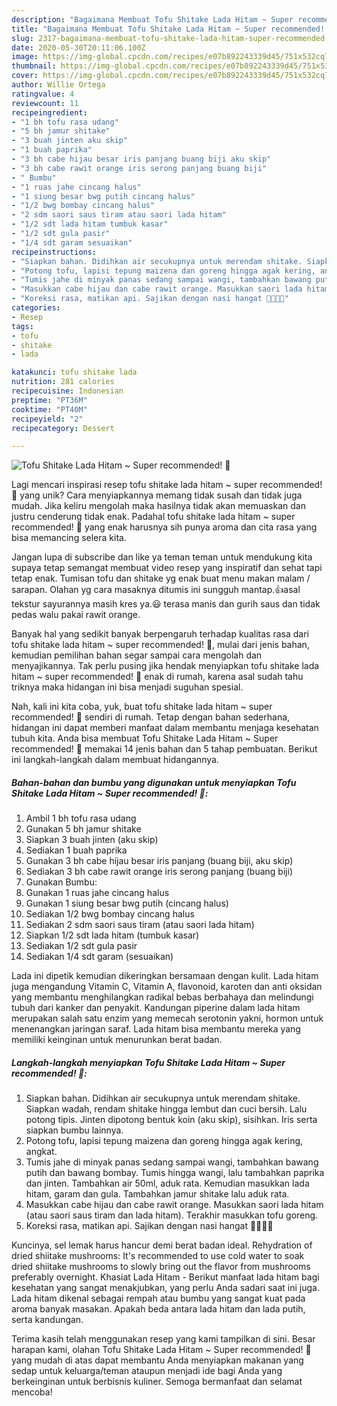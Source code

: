 ```yaml
---
description: "Bagaimana Membuat Tofu Shitake Lada Hitam ~ Super recommended! 🤩, Bikin Ngiler"
title: "Bagaimana Membuat Tofu Shitake Lada Hitam ~ Super recommended! 🤩, Bikin Ngiler"
slug: 2317-bagaimana-membuat-tofu-shitake-lada-hitam-super-recommended-bikin-ngiler
date: 2020-05-30T20:11:06.100Z
image: https://img-global.cpcdn.com/recipes/e07b892243339d45/751x532cq70/tofu-shitake-lada-hitam-super-recommended-🤩-foto-resep-utama.jpg
thumbnail: https://img-global.cpcdn.com/recipes/e07b892243339d45/751x532cq70/tofu-shitake-lada-hitam-super-recommended-🤩-foto-resep-utama.jpg
cover: https://img-global.cpcdn.com/recipes/e07b892243339d45/751x532cq70/tofu-shitake-lada-hitam-super-recommended-🤩-foto-resep-utama.jpg
author: Willie Ortega
ratingvalue: 4
reviewcount: 11
recipeingredient:
- "1 bh tofu rasa udang"
- "5 bh jamur shitake"
- "3 buah jinten aku skip"
- "1 buah paprika"
- "3 bh cabe hijau besar iris panjang buang biji aku skip"
- "3 bh cabe rawit orange iris serong panjang buang biji"
- " Bumbu"
- "1 ruas jahe cincang halus"
- "1 siung besar bwg putih cincang halus"
- "1/2 bwg bombay cincang halus"
- "2 sdm saori saus tiram atau saori lada hitam"
- "1/2 sdt lada hitam tumbuk kasar"
- "1/2 sdt gula pasir"
- "1/4 sdt garam sesuaikan"
recipeinstructions:
- "Siapkan bahan. Didihkan air secukupnya untuk merendam shitake. Siapkan wadah, rendam shitake hingga lembut dan cuci bersih. Lalu potong tipis. Jinten dipotong bentuk koin (aku skip), sisihkan. Iris serta siapkan bumbu lainnya."
- "Potong tofu, lapisi tepung maizena dan goreng hingga agak kering, angkat."
- "Tumis jahe di minyak panas sedang sampai wangi, tambahkan bawang putih dan bawang bombay. Tumis hingga wangi, lalu tambahkan paprika dan jinten. Tambahkan air 50ml, aduk rata. Kemudian masukkan lada hitam, garam dan gula. Tambahkan jamur shitake lalu aduk rata."
- "Masukkan cabe hijau dan cabe rawit orange. Masukkan saori lada hitam (atau saori saus tiram dan lada hitam). Terakhir masukkan tofu goreng."
- "Koreksi rasa, matikan api. Sajikan dengan nasi hangat 🍛🍛💙💙"
categories:
- Resep
tags:
- tofu
- shitake
- lada

katakunci: tofu shitake lada 
nutrition: 281 calories
recipecuisine: Indonesian
preptime: "PT36M"
cooktime: "PT40M"
recipeyield: "2"
recipecategory: Dessert

---
```



![Tofu Shitake Lada Hitam ~ Super recommended! 🤩](https://img-global.cpcdn.com/recipes/e07b892243339d45/751x532cq70/tofu-shitake-lada-hitam-super-recommended-🤩-foto-resep-utama.jpg)

Lagi mencari inspirasi resep tofu shitake lada hitam ~ super recommended! 🤩 yang unik? Cara menyiapkannya memang tidak susah dan tidak juga mudah. Jika keliru mengolah maka hasilnya tidak akan memuaskan dan justru cenderung tidak enak. Padahal tofu shitake lada hitam ~ super recommended! 🤩 yang enak harusnya sih punya aroma dan cita rasa yang bisa memancing selera kita.

Jangan lupa di subscribe dan like ya teman teman untuk mendukung kita supaya tetap semangat membuat video resep yang inspiratif dan sehat tapi tetap enak. Tumisan tofu dan shitake yg enak buat menu makan malam / sarapan. Olahan yg cara masaknya ditumis ini sungguh mantap.👍asal tekstur sayurannya masih kres ya.😃 terasa manis dan gurih saus dan tidak pedas walu pakai rawit orange.

Banyak hal yang sedikit banyak berpengaruh terhadap kualitas rasa dari tofu shitake lada hitam ~ super recommended! 🤩, mulai dari jenis bahan, kemudian pemilihan bahan segar sampai cara mengolah dan menyajikannya. Tak perlu pusing jika hendak menyiapkan tofu shitake lada hitam ~ super recommended! 🤩 enak di rumah, karena asal sudah tahu triknya maka hidangan ini bisa menjadi suguhan spesial.


Nah, kali ini kita coba, yuk, buat tofu shitake lada hitam ~ super recommended! 🤩 sendiri di rumah. Tetap dengan bahan sederhana, hidangan ini dapat memberi manfaat dalam membantu menjaga kesehatan tubuh kita. Anda bisa membuat Tofu Shitake Lada Hitam ~ Super recommended! 🤩 memakai 14 jenis bahan dan 5 tahap pembuatan. Berikut ini langkah-langkah dalam membuat hidangannya.

<!--inarticleads1-->

##### Bahan-bahan dan bumbu yang digunakan untuk menyiapkan Tofu Shitake Lada Hitam ~ Super recommended! 🤩:

1. Ambil 1 bh tofu rasa udang
1. Gunakan 5 bh jamur shitake
1. Siapkan 3 buah jinten (aku skip)
1. Sediakan 1 buah paprika
1. Gunakan 3 bh cabe hijau besar iris panjang (buang biji, aku skip)
1. Sediakan 3 bh cabe rawit orange iris serong panjang (buang biji)
1. Gunakan  Bumbu:
1. Gunakan 1 ruas jahe cincang halus
1. Gunakan 1 siung besar bwg putih (cincang halus)
1. Sediakan 1/2 bwg bombay cincang halus
1. Sediakan 2 sdm saori saus tiram (atau saori lada hitam)
1. Siapkan 1/2 sdt lada hitam (tumbuk kasar)
1. Sediakan 1/2 sdt gula pasir
1. Sediakan 1/4 sdt garam (sesuaikan)


Lada ini dipetik kemudian dikeringkan bersamaan dengan kulit. Lada hitam juga mengandung Vitamin C, Vitamin A, flavonoid, karoten dan anti oksidan yang membantu menghilangkan radikal bebas berbahaya dan melindungi tubuh dari kanker dan penyakit. Kandungan piperine dalam lada hitam merupakan salah satu enzim yang memecah serotonin yakni, hormon untuk menenangkan jaringan saraf. Lada hitam bisa membantu mereka yang memiliki keinginan untuk menurunkan berat badan. 

<!--inarticleads2-->

##### Langkah-langkah menyiapkan Tofu Shitake Lada Hitam ~ Super recommended! 🤩:

1. Siapkan bahan. Didihkan air secukupnya untuk merendam shitake. Siapkan wadah, rendam shitake hingga lembut dan cuci bersih. Lalu potong tipis. Jinten dipotong bentuk koin (aku skip), sisihkan. Iris serta siapkan bumbu lainnya.
1. Potong tofu, lapisi tepung maizena dan goreng hingga agak kering, angkat.
1. Tumis jahe di minyak panas sedang sampai wangi, tambahkan bawang putih dan bawang bombay. Tumis hingga wangi, lalu tambahkan paprika dan jinten. Tambahkan air 50ml, aduk rata. Kemudian masukkan lada hitam, garam dan gula. Tambahkan jamur shitake lalu aduk rata.
1. Masukkan cabe hijau dan cabe rawit orange. Masukkan saori lada hitam (atau saori saus tiram dan lada hitam). Terakhir masukkan tofu goreng.
1. Koreksi rasa, matikan api. Sajikan dengan nasi hangat 🍛🍛💙💙


Kuncinya, sel lemak harus hancur demi berat badan ideal. Rehydration of dried shiitake mushrooms: It&#39;s recommended to use cold water to soak dried shiitake mushrooms to slowly bring out the flavor from mushrooms preferably overnight. Khasiat Lada Hitam - Berikut manfaat lada hitam bagi kesehatan yang sangat menakjubkan, yang perlu Anda sadari saat ini juga. Lada hitam dikenal sebagai rempah atau bumbu yang sangat kuat pada aroma banyak masakan. Apakah beda antara lada hitam dan lada putih, serta kandungan. 

Terima kasih telah menggunakan resep yang kami tampilkan di sini. Besar harapan kami, olahan Tofu Shitake Lada Hitam ~ Super recommended! 🤩 yang mudah di atas dapat membantu Anda menyiapkan makanan yang sedap untuk keluarga/teman ataupun menjadi ide bagi Anda yang berkeinginan untuk berbisnis kuliner. Semoga bermanfaat dan selamat mencoba!
